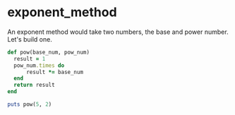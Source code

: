 # exponent_method

An exponent method would take two numbers, the base and power number.
Let's build one.

```ruby
def pow(base_num, pow_num)
  result = 1
  pow_num.times do
      result *= base_num
  end
  return result
end

puts pow(5, 2)
```
